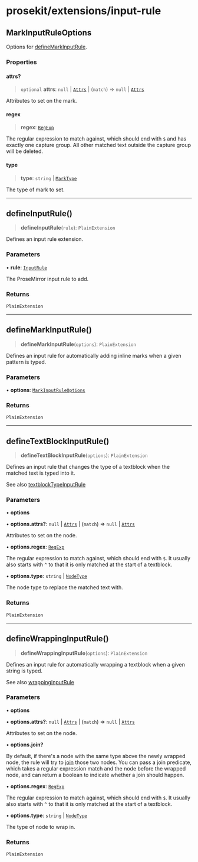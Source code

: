 # prosekit/extensions/input-rule

<a id="MarkInputRuleOptions" name="MarkInputRuleOptions"></a>

## MarkInputRuleOptions

Options for [defineMarkInputRule](input-rule.md#defineMarkInputRule).

### Properties

<a id="attrs" name="attrs"></a>

#### attrs?

> `optional` **attrs**: `null` \| [`Attrs`](https://prosemirror.net/docs/ref/#model.Attrs) \| (`match`) => `null` \| [`Attrs`](https://prosemirror.net/docs/ref/#model.Attrs)

Attributes to set on the mark.

<a id="regex" name="regex"></a>

#### regex

> **regex**: [`RegExp`](https://developer.mozilla.org/docs/Web/JavaScript/Reference/Global_Objects/RegExp)

The regular expression to match against, which should end with `$` and has
exactly one capture group. All other matched text outside the capture group
will be deleted.

<a id="type" name="type"></a>

#### type

> **type**: `string` \| [`MarkType`](https://prosemirror.net/docs/ref/#model.MarkType)

The type of mark to set.

***

<a id="defineInputRule" name="defineInputRule"></a>

## defineInputRule()

> **defineInputRule**(`rule`): `PlainExtension`

Defines an input rule extension.

### Parameters

• **rule**: [`InputRule`](https://prosemirror.net/docs/ref/#inputrules.InputRule)

The ProseMirror input rule to add.

### Returns

`PlainExtension`

***

<a id="defineMarkInputRule" name="defineMarkInputRule"></a>

## defineMarkInputRule()

> **defineMarkInputRule**(`options`): `PlainExtension`

Defines an input rule for automatically adding inline marks when a given
pattern is typed.

### Parameters

• **options**: [`MarkInputRuleOptions`](input-rule.md#MarkInputRuleOptions)

### Returns

`PlainExtension`

***

<a id="defineTextBlockInputRule" name="defineTextBlockInputRule"></a>

## defineTextBlockInputRule()

> **defineTextBlockInputRule**(`options`): `PlainExtension`

Defines an input rule that changes the type of a textblock when the matched
text is typed into it.

See also [textblockTypeInputRule](https://prosemirror.net/docs/ref/#inputrules.textblockTypeInputRule)

### Parameters

• **options**

• **options.attrs?**: `null` \| [`Attrs`](https://prosemirror.net/docs/ref/#model.Attrs) \| (`match`) => `null` \| [`Attrs`](https://prosemirror.net/docs/ref/#model.Attrs)

Attributes to set on the node.

• **options.regex**: [`RegExp`](https://developer.mozilla.org/docs/Web/JavaScript/Reference/Global_Objects/RegExp)

The regular expression to match against, which should end with `$`. It
usually also starts with `^` to that it is only matched at the start of a
textblock.

• **options.type**: `string` \| [`NodeType`](https://prosemirror.net/docs/ref/#model.NodeType)

The node type to replace the matched text with.

### Returns

`PlainExtension`

***

<a id="defineWrappingInputRule" name="defineWrappingInputRule"></a>

## defineWrappingInputRule()

> **defineWrappingInputRule**(`options`): `PlainExtension`

Defines an input rule for automatically wrapping a textblock when a given
string is typed.

See also [wrappingInputRule](https://prosemirror.net/docs/ref/#inputrules.wrappingInputRule)

### Parameters

• **options**

• **options.attrs?**: `null` \| [`Attrs`](https://prosemirror.net/docs/ref/#model.Attrs) \| (`match`) => `null` \| [`Attrs`](https://prosemirror.net/docs/ref/#model.Attrs)

Attributes to set on the node.

• **options.join?**

By default, if there's a node with the same type above the newly wrapped
node, the rule will try to
[join](https://prosemirror.net/docs/ref/#transform.Transform.join) those
two nodes. You can pass a join predicate, which takes a regular expression
match and the node before the wrapped node, and can return a boolean to
indicate whether a join should happen.

• **options.regex**: [`RegExp`](https://developer.mozilla.org/docs/Web/JavaScript/Reference/Global_Objects/RegExp)

The regular expression to match against, which should end with `$`. It
usually also starts with `^` to that it is only matched at the start of a
textblock.

• **options.type**: `string` \| [`NodeType`](https://prosemirror.net/docs/ref/#model.NodeType)

The type of node to wrap in.

### Returns

`PlainExtension`
